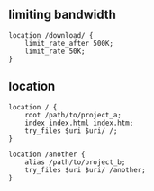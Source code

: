 ## limiting bandwidth
```
location /download/ {
    limit_rate_after 500K;
    limit_rate 50K;
}
```

## location
```
location / {
    root /path/to/project_a;
    index index.html index.htm;
    try_files $uri $uri/ /;
}

location /another {
    alias /path/to/project_b;
    try_files $uri $uri/ /another;
}

```

